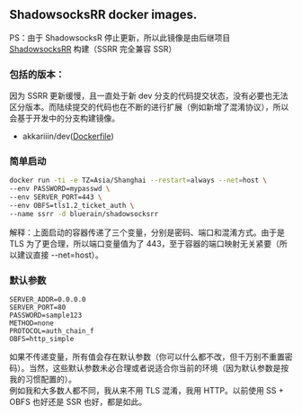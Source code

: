 ## ShadowsocksRR docker images.
PS：由于 ShadowsocksR 停止更新，所以此镜像是由后继项目 [ShadowsocksRR](https://github.com/shadowsocksrr/shadowsocksr) 构建（SSRR 完全兼容 SSR）
### 包括的版本：
因为 SSRR 更新缓慢，且一直处于新 dev 分支的代码提交状态，没有必要也无法区分版本。而陆续提交的代码也在不断的进行扩展（例如新增了混淆协议），所以会基于开发中的分支构建镜像。
* akkariiin/dev([Dockerfile](https://github.com/Hentioe/docker-shadowsocksrr/blob/master/Dockerfile))

### 简单启动

```` bash
docker run -ti -e TZ=Asia/Shanghai --restart=always --net=host \
--env PASSWORD=mypasswd \
--env SERVER_PORT=443 \
--env OBFS=tls1.2_ticket_auth \
--name ssrr -d bluerain/shadowsocksrr
````

解释：上面启动的容器传递了三个变量，分别是密码、端口和混淆方式。由于是 TLS 为了更合理，所以端口变量值为了 443，至于容器的端口映射无关紧要（所以建议直接 --net=host）。

### 默认参数

````
SERVER_ADDR=0.0.0.0
SERVER_PORT=80
PASSWORD=sample123
METHOD=none
PROTOCOL=auth_chain_f
OBFS=http_simple
````

如果不传递变量，所有值会存在默认参数（你可以什么都不改，但千万别不重置密码）。当然，这些默认参数未必合理或者说适合你当前的环境（因为默认参数是按我的习惯配置的）。  
例如我和大多数人都不同，我从来不用 TLS 混淆，我用 HTTP。以前使用 SS + OBFS 也好还是 SSR 也好，都是如此。
